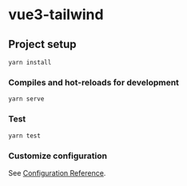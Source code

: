# vue3-tailwind

## Project setup
```
yarn install
```

### Compiles and hot-reloads for development
```
yarn serve
```

### Test
```
yarn test
```

### Customize configuration
See [Configuration Reference](https://cli.vuejs.org/config/).
